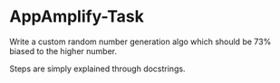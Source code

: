 # AppAmplify-Task
Write a custom random number generation algo which should be 73% biased to the higher number.

Steps are simply explained through docstrings.
